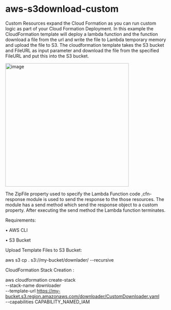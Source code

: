 # aws-s3download-custom
Custom Resources expand the Cloud Formation as you can run  custom logic as part of your Cloud Formation Deployment. In this example the CloudFormation template will deploy a lambda function and the function download a file from the url and write the file to Lambda temporary memory and upload the file to S3. The cloudformation template takes the S3 bucket and FileURL as input parameter and download the file from the specified FileURL and put this into the S3 bucket.

<img width="384" alt="image" src="https://github.com/debadatta30/aws-s3download-custom/assets/136390466/11d12aaf-6c6d-46db-954f-c5fe9da909c9">


The ZipFile property used to specify the Lambda Function code ,cfn-response module is used to send the response to the those resources. The module has a send method which send the response object to a custom property. After executing the send method the Lambda function terminates. 

Requirements:

  •	AWS CLI 
  
  •	S3 Bucket
  
Upload Template Files to S3 Bucket:

aws s3 cp . s3://my-bucket/downlader/ --recursive

CloudFormation Stack Creation :

aws cloudformation create-stack \
--stack-name downloader \
--template-url https://my-bucket.s3.region.amazonaws.com/downloader/CustomDownloader.yaml \
--capabilities CAPABILITY_NAMED_IAM
